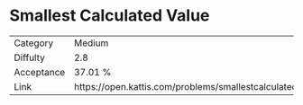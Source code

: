 # Smallest Calculated Value

<table>
    <tr>
        <td>Category</td>
        <td>Medium</td>
    </tr>
    <tr>
        <td>Diffulty</td>
        <td>2.8</td>
    </tr>
    <tr>
        <td>Acceptance</td>
        <td>37.01 %</td>
    </tr>
    <tr>
        <td>Link</td>
        <td>https://open.kattis.com/problems/smallestcalculatedvalue</td>
    </tr>
</table>